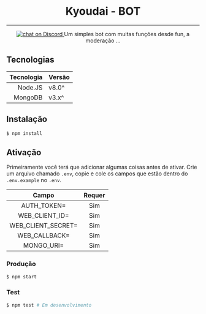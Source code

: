 <center>
  <!--<img src="./src/utils/kyoudaiLogo.png" alt="Kyoudai_Logo" />-->
  <h1>Kyoudai - BOT</h1>
  <hr>
  <a href="" alt="Servidor Kyoudai">
    <img src="https://img.shields.io/discord/308323056592486420?logo=discord" alt="chat on Discord">
  </a>
  Um simples bot com muitas funções desde fun, a moderação ...
</center>

## Tecnologias

|Tecnologia|Versão|
|---------:|:-----|
| Node.JS  | v8.0^|
| MongoDB  | v3.x^|

## Instalação

```bash
$ npm install
```

## Ativação

Primeiramente você terá que adicionar algumas coisas antes de ativar. 
Crie um arquivo chamado `.env`, copie e cole os campos que estão dentro do `.env.example` no `.env`.

|       Campo        |Requer|
|:------------------:|:----:|
| AUTH_TOKEN=        |  Sim |
| WEB_CLIENT_ID=     |  Sim |
| WEB_CLIENT_SECRET= |  Sim |
| WEB_CALLBACK=      |  Sim |
| MONGO_URI=         |  Sim |

### Produção

```bash
$ npm start
```

### Test

```bash
$ npm test # Em desenvolvimento
```

